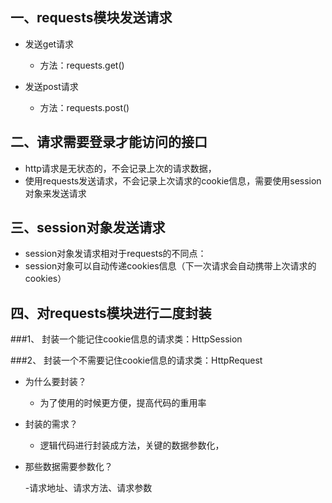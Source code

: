 ## 一、requests模块发送请求

- 发送get请求
    - 方法：requests.get()

- 发送post请求
    - 方法：requests.post()


## 二、请求需要登录才能访问的接口
- http请求是无状态的，不会记录上次的请求数据，
- 使用requests发送请求，不会记录上次请求的cookie信息，需要使用session对象来发送请求


## 三、session对象发送请求
- session对象发请求相对于requests的不同点：
- session对象可以自动传递cookies信息（下一次请求会自动携带上次请求的cookies）


## 四、对requests模块进行二度封装
###1、 封装一个能记住cookie信息的请求类：HttpSession

###2、 封装一个不需要记住cookie信息的请求类：HttpRequest


- 为什么要封装？
    - 为了使用的时候更方便，提高代码的重用率

- 封装的需求？
    - 逻辑代码进行封装成方法，关键的数据参数化，

- 那些数据需要参数化？

     -请求地址、请求方法、请求参数








